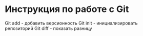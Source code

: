 # Инструкция по работе с Git
Git add - добавить версионность
Git init - инициализировать репозиторий
Git diff - показать разницу